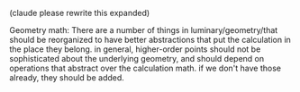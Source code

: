 (claude please rewrite this expanded)

Geometry math: There are a number of things in luminary/geometry/that should be reorganized to have better abstractions that put the calculation in the place they belong. in general, higher-order points should not be sophisticated about the underlying geometry, and should depend on operations that abstract over the calculation math. if we don't have those already, they should be added.

